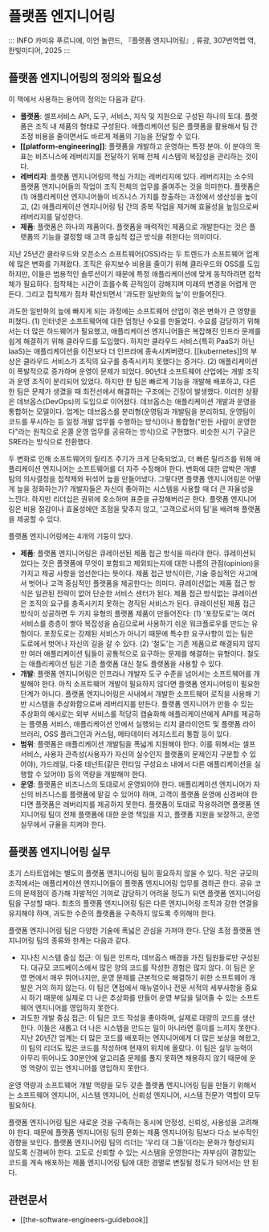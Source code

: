 # 플랫폼 엔지니어링

::: INFO
카미유 푸르니에, 이언 놀런드, 『플랫폼 엔지니어링』, 류광, 307번역랩 역, 한빛미디어, 2025
:::

## 플랫폼 엔지니어링의 정의와 필요성

이 책에서 사용하는 용어의 정의는 다음과 같다.

- **플랫폼**: 셀프서비스 API, 도구, 서비스, 지식 및 지원으로 구성된 하나의 토대. 플랫폼은 조직 내 제품의 형태로 구성된다. 애플리케이션 팀은 플랫폼을 활용해서 팀 간 조정 비용을 줄이면서도 바르게 제품의 기능을 전달할 수 있다.
- **[[platform-engineering]]**: 플랫폼을 개발하고 운영하는 특정 분야. 이 분야의 목표는 비즈니스에 레버리지를 전달하기 위해 전체 시스템의 복잡성을 관리하는 것이다.
- **레버리지**: 플랫폼 엔지니어링의 핵심 가치는 레버리지에 있다. 레버리지는 소수의 플랫폼 엔지니어들의 작업이 조직 전체의 업무를 줄여주는 것을 의미한다. 플랫폼은 (1) 애플리케이션 엔지니어들이 비즈니스 가치를 창출하는 과정에서 생산성을 높이고, (2) 애플리케이션 엔지니어링 팀 간의 중복 작업을 제거해 효율성을 높임으로써 레버리지를 달성한다.
- **제품**: 플랫폼은 하나의 제품이다. 플랫폼을 매력적인 제품으로 개발한다는 것은 플랫폼의 기능을 결정할 때 고객 중심적 접근 방식을 취한다는 의미이다.

지난 25년간 클라우드와 오픈소스 소프트웨어(OSS)라는 두 트렌드가 소프트웨어 업계에 많은 변화를 가져왔다. 조직은 유지보수 비용을 줄이기 위해 클라우드와 OSS를 도입하지만, 이들은 범용적인 솔루션이기 때문에 특정 애플리케이션에 맞게 동작하려면 접착체가 필요하다. 접착제는 시간이 흐를수록 끈적임이 강해지며 미래의 변경을 어렵게 만든다. 그리고 접착제가 점차 확산되면서 '과도한 일반화의 늪'이 만들어진다.

과도한 일반화의 늪에 빠지게 되는 과정에는 소프트웨어 산업이 겪은 변화가 큰 영향을 미쳤다. (1) 인터넷은 소프트웨어에 대한 엄청난 수요를 만들었다. 수요를 감당하기 위해서는 더 많은 하드웨어가 필요했고, 애플리케이션 엔지니어들은 복잡해진 인프라 문제를 쉽게 해결하기 위해 클라우드를 도입했다. 하지만 클라우드 서비스(특히 PaaS가 아닌 IaaS)는 애플리케이션을 이전보다 더 인프라에 종속시켜버렸다. [[kubernetes]]의 부상은 클라우드 서비스가 조직의 요구를 충족시키지 못했다는 증거다. (2) 애플리케이션이 폭발적으로 증가하며 운영이 문제가 되었다. 90년대 소프트웨어 산업에는 개발 조직과 운영 조직이 분리되어 있었다. 하지만 한 팀은 빠르게 기능을 개발해 배포하고, 다른 한 팀은 문제가 생겼을 때 최전선에서 해결하는 구조에는 긴장이 발생했다. 이러한 상황은 데브옵스(DevOps)의 도입으로 이어졌다. 데브옵스는 애플리케이션 개발과 운영을 통합하는 모델이다. 업계는 데브옵스를 분리형(운영팀과 개발팀을 분리하되, 운영팀이 코드를 푸시하는 등 일정 개발 업무를 수행하는 방식)이나 통합형("만든 사람이 운영한다"라는 원칙으로 온콜 운영 업무를 공유하는 방식)으로 구현했다. 비슷한 시기 구글은 SRE라는 방식으로 전환했다.

두 변화로 인해 소프트웨어의 릴리즈 주기가 크게 단축되었고, 더 빠른 릴리즈를 위해 애플리케이션 엔지니어는 소프트웨어를 더 자주 수정해야 한다. 변화에 대한 압박은 개별 팀의 의사결정을 접착제와 뒤섞어 늪을 만들어냈다. 그렇다면 플랫폼 엔지니어링은 어떻게 늪을 정화하는가? 개발자들은 자신이 좋아하는 시스템을 사용할 때 더 큰 자율성을 느낀다. 하지만 리더십은 권위에 호소하며 표준을 규정해버리곤 한다. 플랫폼 엔지니어링은 비용 절감이나 효율성에만 초점을 맞추지 않고, '고객으로서의 팀'을 배려해 플랫폼을 제공할 수 있다.

플랫폼 엔지니어링에는 4개의 기둥이 있다.

- **제품**: 플랫폼 엔지니어링은 큐레이션된 제품 접근 방식을 따라야 한다. 큐레이션되었다는 것은 플랫폼에 무엇이 포함되고 제외되는지에 대한 나름의 관점(opinion)을 가지고 제공 사항을 엄선한다는 뜻이다. 제품 접근 방식이란, 기술 중심적인 사고에서 벗어나 고객 중심적인 플랫폼을 제공한다는 의미다. 큐레이션없는 제품 접근 방식은 일관된 전략이 없어 단순한 서비스 센터가 된다. 제품 접근 방식없는 큐레이션은 조직의 요구를 충족시키지 못하는 경직된 서비스가 된다. 큐레이션된 제품 접근 방식이 성공하면 두 가지 유형의 플랫폼 제품이 만들어진다: (1) '포장도로'는 여러 서비스를 층층이 쌓아 복잡성을 숨김으로써 사용하기 쉬운 워크플로우를 만드는 유형이다. 포장도로는 강제된 서비스가 아니기 때문에 특수한 요구사항이 있는 팀은 도로에서 벗어나 자신의 길을 갈 수 있다. (2) '철도'는 기존 제품으로 해결되지 않지만 여러 애플리케이션 팀들이 공통적으로 요구하는 문제를 해결하는 유형이다. 철도는 애플리케이션 팀은 기존 플랫폼 대신 철도 플랫폼을 사용할 수 있다.
- **개발**: 플랫폼 엔지니어링은 인프라나 개발자 도구 수준을 넘어서는 소프트웨어를 개발해야 한다. 아직 소프트웨어 개발이 필요하지 않다면 플랫폼 엔지니어링이 필요한 단계가 아니다. 플랫폼 엔지니어링은 사내에서 개발한 소프트웨어 로직을 사용해 기반 시스템을 추상화함으로써 레버리지를 만든다. 플랫폼 엔지니어가 만들 수 있는 추상화의 예시로는 외부 서비스를 적당히 캡슐화해 애플리케이션에게 API를 제공하는 플랫폼 서비스, 애플리케이션 안에서 실행되는 리치 클라이언트 및 플랫폼 라이브러리, OSS 플러그인과 커스텀, 메타데이터 레지스트리 통합 등이 있다.
- **범위**: 플랫폼은 애플리케이션 개발팀을 폭넓게 지원해야 한다. 이를 위해서는 셀프 서비스, 사용자 관측성(사용자가 자신의 실수인지 플랫폼의 문제인지 구분할 수 있어야), 가드레일, 다중 테넌트(같은 런타임 구성요소 내에서 다른 애플리케이션을 실행할 수 있어야) 등의 역량을 개발해야 한다.
- **운영**: 플랫폼은 비즈니스의 토대로서 운영되어야 한다. 애플리케이션 엔지니어가 자신의 비즈니스를 플랫폼에 맡길 수 있어야 하며, 고객이 플랫폼 운영에 신경써야 한다면 플랫폼은 레버리지를 제공하지 못한다. 플랫폼이 토대로 작용하려면 플랫폼 엔지니어링 팀이 전체 플랫폼에 대한 운영 책임을 지고, 플랫폼 지원을 보장하고, 운영 실무에서 규율을 지켜야 한다.

## 플랫폼 엔지니어링 실무

초기 스타트업에는 별도의 플랫폼 엔지니어링 팀이 필요하지 않을 수 있다. 작은 규모의 조직에서는 애플리케이션 엔지니어들이 플랫폼 엔지니어링 업무를 겸하곤 한다. 공유 코드의 문제점이 증가해 자발적인 기여로 감당하기 어려울 정도가 되면 플랫폼 엔지니어링 팀을 구성할 때다. 최초의 플랫폼 엔지니어링 팀은 다른 엔지니어링 조직과 강한 연결을 유지해야 하며, 과도한 수준의 플랫폼을 구축하지 않도록 주의해야 한다.

플랫폼 엔지니어링 팀은 다양한 기술에 폭넓은 관심을 가져야 한다. 단일 초점 플랫폼 엔지니어링 팀의 종류와 한계는 다음과 같다.

- 지나친 시스템 중심 접근: 이 팀은 인프라, 데브옵스 배경을 가진 팀원들로만 구성된다. 대규모 코드베이스에서 많은 양의 코드를 작성한 경험은 많지 않다. 이 팀은 운영 면에서 매우 뛰어나지만, 운영 문제를 근본적으로 해결하기 위한 소프트웨어 개발은 거의 하지 않는다. 이 팀은 면접에서 매뉴얼이나 전문 서적의 세부사항을 중요시 하기 때문에 실제로 더 나은 추상화를 만들어 운영 부담을 덜어줄 수 있는 소프트웨어 엔지니어를 영입하지 못한다.
- 과도한 개발 중심 접근: 이 팀은 코드 작성을 좋아하며, 실제로 대량의 코드를 생산한다. 이들은 새롭고 더 나은 시스템을 만드는 일이 아니라면 흥미를 느끼지 못한다. 지난 20년간 업계는 더 많은 코드를 배포하는 엔지니어에게 더 많은 보상을 해왔고, 이 팀의 리더도 많은 코드를 작성하며 현재의 위치에 올랐다. 이 팀은 실무 능력이 아무리 뛰어나도 30분안에 알고리즘 문제를 풀지 못하면 채용하지 않기 때문에 운영 역량이 있는 엔지니어를 영입하지 못한다.

운영 역량과 소프트웨어 개발 역량을 모두 갖춘 플랫폼 엔지니어링 팀을 만들기 위해서는 소프트웨어 엔지니어, 시스템 엔지니어, 신뢰성 엔지니어, 시스템 전문가 역할이 모두 필요하다.

플랫폼 엔지니어링 팀은 새로운 것을 구축하는 동시에 안정성, 신뢰성, 사용성을 고려해야 한다. 때문에 플랫폼 엔지니어링 팀의 문화는 제품 엔지니어링 팀보다 다소 보수적인 경향을 보인다. 플랫폼 엔지니어링 팀의 리더는 '우리 대 그들'이라는 문화가 형성되지 않도록 신경써야 한다. 고도로 신뢰할 수 있는 시스템을 운영한다는 자부심이 결함있는 코드를 계속 배포하는 제품 엔지니어링 팀에 대한 경멸로 변질될 정도가 되어서는 안 된다.

## 관련문서

- [[the-software-engineers-guidebook]]

